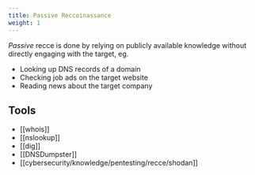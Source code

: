 ```yaml
---
title: Passive Reccoinassance
weight: 1
---
```


_Passive_ recce is done by relying on publicly available knowledge without directly engaging with the target, eg.

- Looking up DNS records of a domain
- Checking job ads on the target website
- Reading news about the target company

## Tools

- [[whois]]
- [[nslookup]]
- [[dig]]
- [[DNSDumpster]]
- [[cybersecurity/knowledge/pentesting/recce/shodan]]
